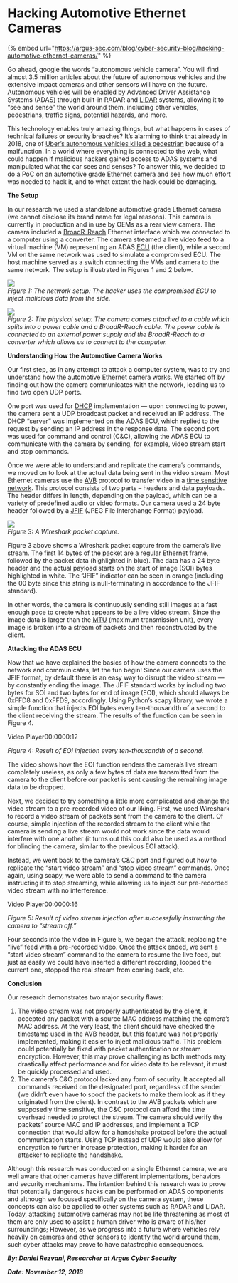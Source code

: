 # Hacking Automotive Ethernet Cameras

{% embed url="https://argus-sec.com/blog/cyber-security-blog/hacking-automotive-ethernet-cameras/" %}

Go ahead, google the words “autonomous vehicle camera”. You will find almost 3.5 million  articles about the future of autonomous vehicles and the extensive impact cameras and other sensors will have on the future. Autonomous vehicles will be enabled by Advanced Driver Assistance Systems (ADAS) through built-in RADAR and [LiDAR](https://en.wikipedia.org/wiki/Lidar) systems, allowing it to “see and sense” the world around them, including other vehicles, pedestrians, traffic signs, potential hazards, and more.

This technology enables truly amazing things, but what happens in cases of technical failures or security breaches? It’s alarming to think that already in 2018, one of [Uber’s autonomous vehicles killed a pedestrian](https://www.theverge.com/2018/5/24/17388696/uber-self-driving-crash-ntsb-report) because of a malfunction. In a world where everything is connected to the web, what could happen if malicious hackers gained access to ADAS systems and manipulated what the car sees and senses? To answer this, we decided to do a PoC on an automotive grade Ethernet camera and see how much effort was needed to hack it, and to what extent the hack could be damaging.

**The Setup**

In our research we used a standalone automotive grade Ethernet camera (we cannot disclose its brand name for legal reasons). This camera is currently in production and in use by OEMs as a rear view camera. The camera included a [BroadR-Reach](https://en.wikipedia.org/wiki/BroadR-Reach) Ethernet interface which we connected to a computer using a converter. The camera streamed a live video feed to a virtual machine (VM) representing an ADAS [ECU](https://en.wikipedia.org/wiki/Electronic\_control\_unit) (the client), while a second VM on the same network was used to simulate a compromised ECU. The host machine served as a switch connecting the VMs and camera to the same network. The setup is illustrated in Figures 1 and 2 below.

![](https://argus-sec.com/wp-content/uploads/2022/11/figure1-300x150.jpg)\
_Figure 1: The network setup: The hacker uses the compromised ECU to inject malicious data from the side._

![](https://argus-sec.com/wp-content/uploads/2022/11/figure2-1-300x199.png)\
_Figure 2: The physical setup: The camera comes attached to a cable which splits into a power cable and a BroadR-Reach cable. The power cable is connected to an external power supply and the BroadR-Reach to a converter which allows us to connect to the computer._

**Understanding How the Automotive Camera Works**

Our first step, as in any attempt to attack a computer system, was to try and understand how the automotive Ethernet camera works. We started off by finding out how the camera communicates with the network, leading us to find two open UDP ports.

One port was used for [DHCP](https://en.wikipedia.org/wiki/Dynamic\_Host\_Configuration\_Protocol) implementation — upon connecting to power, the camera sent a UDP broadcast packet and received an IP address. The DHCP “server” was implemented on the ADAS ECU, which replied to the request by sending an IP address in the response data. The second port was used for command and control (C\&C), allowing the ADAS ECU to communicate with the camera by sending, for example, video stream start and stop commands.

Once we were able to understand and replicate the camera’s commands, we moved on to look at the actual data being sent in the video stream. Most Ethernet cameras use the [AVB](https://en.wikipedia.org/wiki/Audio\_Video\_Bridging) protocol to transfer video in a [time sensitive network](https://en.wikipedia.org/wiki/Time-Sensitive\_Networking). This protocol consists of two parts – headers and data payloads. The header differs in length, depending on the payload, which can be a variety of predefined audio or video formats. Our camera used a 24 byte header followed by a [JFIF](https://en.wikipedia.org/wiki/JPEG\_File\_Interchange\_Format) (JPEG File Interchange Format) payload.

![](https://argus-sec.com/wp-content/uploads/2022/11/figure-3-1-300x95.jpg)\
_Figure 3: A Wireshark packet capture._

Figure 3 above shows a Wireshark packet capture from the camera’s live stream. The first 14 bytes of the packet are a regular Ethernet frame, followed by the packet data (highlighted in blue). The data has a 24 byte header and the actual payload starts on the start of image (SOI) bytes highlighted in white. The “JFIF” indicator can be seen in orange (including the 00 byte since this string is null-terminating in accordance to the JFIF standard).

In other words, the camera is continuously sending still images at a fast enough pace to create what appears to be a live video stream. Since the image data is larger than the [MTU](https://en.wikipedia.org/wiki/Maximum\_transmission\_unit) (maximum transmission unit), every image is broken into a stream of packets and then reconstructed by the client.

**Attacking the ADAS ECU**

Now that we have explained the basics of how the camera connects to the network and communicates, let the fun begin! Since our camera uses the JFIF format, by default there is an easy way to disrupt the video stream — by constantly ending the image. The JFIF standard works by including two bytes for SOI and two bytes for end of image (EOI), which should always be 0xFFD8 and 0xFFD9, accordingly. Using Python’s scapy library, we wrote a simple function that injects EOI bytes every ten-thousandth of a second to the client receiving the stream. The results of the function can be seen in Figure 4.

Video Player00:0000:12

_Figure 4: Result of EOI injection every ten-thousandth of a second._

The video shows how the EOI function renders the camera’s live stream completely useless, as only a few bytes of data are transmitted from the camera to the client before our packet is sent causing the remaining image data to be dropped.

Next, we decided to try something a little more complicated and change the video stream to a pre-recorded video of our liking. First, we used Wireshark to record a video stream of packets sent from the camera to the client. Of course, simple injection of the recorded stream to the client while the camera is sending a live stream would not work since the data would interfere with one another (it turns out this could also be used as a method for blinding the camera, similar to the previous EOI attack).

Instead, we went back to the camera’s C\&C port and figured out how to replicate the “start video stream” and “stop video stream” commands. Once again, using scapy, we were able to send a command to the camera instructing it to stop streaming, while allowing us to inject our pre-recorded video stream with no interference.

Video Player00:0000:16

_Figure 5: Result of video stream injection after successfully instructing the camera to “stream off.”_

Four seconds into the video in Figure 5, we began the attack, replacing the “live” feed with a pre-recorded video. Once the attack ended, we sent a “start video stream” command to the camera to resume the live feed, but just as easily we could have inserted a different recording, looped the current one, stopped the real stream from coming back, etc.

**Conclusion**

Our research demonstrates two major security flaws:

1. The video stream was not properly authenticated by the client, it accepted any packet with a source MAC address matching the camera’s MAC address. At the very least, the client should have checked the timestamp used in the AVB header, but this feature was not properly implemented, making it easier to inject malicious traffic. This problem could potentially be fixed with packet authentication or stream encryption. However, this may prove challenging as both methods may drastically affect performance and for video data to be relevant, it must be quickly processed and used.
2. The camera’s C\&C protocol lacked any form of security. It accepted all commands received on the designated port, regardless of the sender (we didn’t even have to spoof the packets to make them look as if they originated from the client). In contrast to the AVB packets which are supposedly time sensitive, the C\&C protocol can afford the time overhead needed to protect the stream. The camera should verify the packets’ source MAC and IP addresses, and implement a TCP connection that would allow for a handshake protocol before the actual communication starts. Using TCP instead of UDP would also allow for encryption to further increase protection, making it harder for an attacker to replicate the handshake.

Although this research was conducted on a single Ethernet camera, we are well aware that other cameras have different implementations, behaviors and security mechanisms. The intention behind this research was to prove that potentially dangerous hacks can be performed on ADAS components and although we focused specifically on the camera system, these concepts can also be applied to other systems such as RADAR and LiDAR. Today, attacking automotive cameras may not be life threatening as most of them are only used to assist a human driver who is aware of his/her surroundings; However, as we progress into a future where vehicles rely heavily on cameras and other sensors to identify the world around them, such cyber attacks may prove to have catastrophic consequences.

_**By: Daniel Rezvani, Researcher at Argus Cyber Security**_

_**Date: November 12, 2018**_
